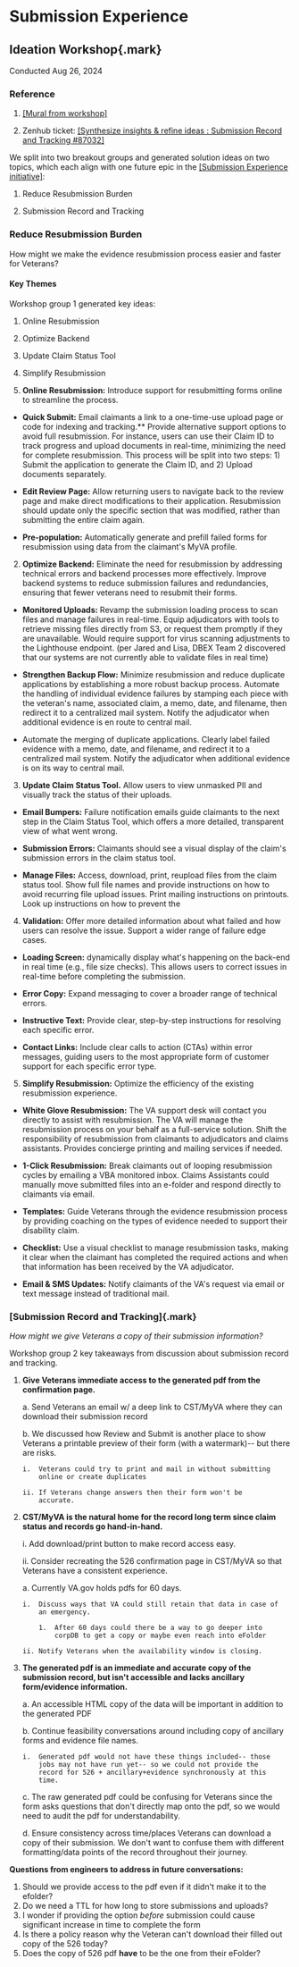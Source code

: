 # **Submission Experience**

## **Ideation Workshop{.mark}**

Conducted Aug 26, 2024

### Reference

1.  [[Mural from
    workshop]](https://app.mural.co/t/departmentofveteransaffairs9999/m/departmentofveteransaffairs9999/1723818200733/9de0161485d4f357e604dd9e4c7f4dc3e8a9473e?sender=u2d8a66f6d38755bd8c4c6218)

2.  Zenhub ticket: [[Synthesize insights & refine ideas : Submission
    Record and Tracking
    #87032]](https://app.zenhub.com/workspaces/disability-benefits-experience-team-1-63dbdb0a401c4400119d3a44/issues/gh/department-of-veterans-affairs/va.gov-team/87032)

We split into two breakout groups and generated solution ideas on two
topics, which each align with one future epic in the [[Submission
Experience
initiative]](https://github.com/department-of-veterans-affairs/va.gov-team/blob/master/products/disability/526ez/product/feature-briefs/Submission%20Experience.md#5-delivery):

1.  Reduce Resubmission Burden

2.  Submission Record and Tracking

### Reduce Resubmission Burden

How might we make the evidence resubmission process easier and faster
for Veterans?

#### Key Themes

Workshop group 1 generated key ideas:

1.  Online Resubmission

2.  Optimize Backend

3.  Update Claim Status Tool

4.  Simplify Resubmission



1.  **Online Resubmission:** Introduce support for resubmitting forms
    online to streamline the process.

-   **Quick Submit:** Email claimants a link to a one-time-use upload
    page or code for indexing and tracking.\*\* Provide alternative
    support options to avoid full resubmission. For instance, users can
    use their Claim ID to track progress and upload documents in
    real-time, minimizing the need for complete resubmission. This
    process will be split into two steps: 1) Submit the application to
    generate the Claim ID, and 2) Upload documents separately.

-   **Edit Review Page:** Allow returning users to navigate back to the
    review page and make direct modifications to their application.
    Resubmission should update only the specific section that was
    modified, rather than submitting the entire claim again.

-   **Pre-population:** Automatically generate and prefill failed forms
    for resubmission using data from the claimant's MyVA profile.

2.  **Optimize Backend:** Eliminate the need for resubmission by
    addressing technical errors and backend processes more effectively.
    Improve backend systems to reduce submission failures and
    redundancies, ensuring that fewer veterans need to resubmit their
    forms.

-   **Monitored Uploads:** Revamp the submission loading process to scan
    files and manage failures in real-time. Equip adjudicators with
    tools to retrieve missing files directly from S3, or request them
    promptly if they are unavailable. Would require support for virus
    scanning adjustments to the Lighthouse endpoint. (per Jared and Lisa, DBEX Team 2 discovered that our systems are not currently able to validate files in real time) 

-   **Strengthen Backup Flow:** Minimize resubmission and reduce
    duplicate applications by establishing a more robust backup process.
    Automate the handling of individual evidence failures by stamping
    each piece with the veteran's name, associated claim, a memo, date,
    and filename, then redirect it to a centralized mail system. Notify
    the adjudicator when additional evidence is en route to central
    mail.

-   Automate the merging of duplicate applications. Clearly label failed
    evidence with a memo, date, and filename, and redirect it to a
    centralized mail system. Notify the adjudicator when additional
    evidence is on its way to central mail.

3.  **Update Claim Status Tool.** Allow users to view unmasked PII and
    visually track the status of their uploads.

-   **Email Bumpers:** Failure notification emails guide claimants to
    the next step in the Claim Status Tool, which offers a more
    detailed, transparent view of what went wrong.

-   **Submission Errors:** Claimants should see a visual display of the
    claim's submission errors in the claim status tool.

-   **Manage Files:** Access, download, print, reupload files from the
    claim status tool. Show full file names and provide instructions on
    how to avoid recurring file upload issues. Print mailing
    instructions on printouts. Look up instructions on how to prevent
    the

4.  **Validation:** Offer more detailed information about what failed
    and how users can resolve the issue. Support a wider range of
    failure edge cases.

-   **Loading Screen:** dynamically display what's happening on the
    back-end in real time (e.g., file size checks). This allows users to
    correct issues in real-time before completing the submission.

-   **Error Copy:** Expand messaging to cover a broader range of
    technical errors.

-   **Instructive Text:** Provide clear, step-by-step instructions for
    resolving each specific error.

-   **Contact Links:** Include clear calls to action (CTAs) within error
    messages, guiding users to the most appropriate form of customer
    support for each specific error type.

5.  **Simplify Resubmission:** Optimize the efficiency of the existing
    resubmission experience.

-   **White Glove Resubmission:** The VA support desk will contact you
    directly to assist with resubmission. The VA will manage the
    resubmission process on your behalf as a full-service solution.
    Shift the responsibility of resubmission from claimants to
    adjudicators and claims assistants. Provides concierge printing and
    mailing services if needed.

-   **1-Click Resubmission:** Break claimants out of looping
    resubmission cycles by emailing a VBA monitored inbox. Claims
    Assistants could manually move submitted files into an e-folder and
    respond directly to claimants via email.

-   **Templates:** Guide Veterans through the evidence resubmission
    process by providing coaching on the types of evidence needed to
    support their disability claim.

-   **Checklist:** Use a visual checklist to manage resubmission tasks,
    making it clear when the claimant has completed the required actions
    and when that information has been received by the VA adjudicator.

-   **Email & SMS Updates:** Notify claimants of the VA's request via
    email or text message instead of traditional mail.

### **[Submission Record and Tracking]{.mark}**

*How might we give Veterans a copy of their submission information?*

Workshop group 2 key takeaways from discussion about submission record
and tracking.

1.  **Give Veterans immediate access to the generated pdf from the
    confirmation page.**

    a.  Send Veterans an email w/ a deep link to CST/MyVA where they can
        download their submission record

    b.  We discussed how Review and Submit is another place to show
        Veterans a printable preview of their form (with a watermark)--
        but there are risks.

        i.  Veterans could try to print and mail in without submitting
            online or create duplicates
        
        ii. If Veterans change answers then their form won't be
            accurate.

2.  **CST/MyVA is the natural home for the record long term since claim
    status and records go hand-in-hand.**

    i.  Add download/print button to make record access easy.

    ii. Consider recreating the 526 confirmation page in CST/MyVA so
        that Veterans have a consistent experience.

    

    a.  Currently VA.gov holds pdfs for 60 days.

        i.  Discuss ways that VA could still retain that data in case of
            an emergency.
        
            1.  After 60 days could there be a way to go deeper into
                corpDB to get a copy or maybe even reach into eFolder
        
        ii. Notify Veterans when the availability window is closing.

3.  **The generated pdf is an immediate and accurate copy of the
    submission record, but isn't accessible and lacks ancillary
    form/evidence information.**

    a.  An accessible HTML copy of the data will be important in
        addition to the generated PDF

    b.  Continue feasibility conversations around including copy of
        ancillary forms and evidence file names.

        i.  Generated pdf would not have these things included-- those
            jobs may not have run yet-- so we could not provide the
            record for 526 + ancillary+evidence synchronously at this
            time.

    c.  The raw generated pdf could be confusing for Veterans since the
        form asks questions that don\'t directly map onto the pdf, so we
        would need to audit the pdf for understandability.

    d.  Ensure consistency across time/places Veterans can download a
        copy of their submission. We don't want to confuse them with
        different formatting/data points of the record throughout their
        journey.

**Questions from engineers to address in future conversations:**

1. Should we provide access to the pdf even if it didn\'t make it to the efolder?
2. Do we need a TTL for how long to store submissions and uploads?
3. I wonder if providing the option *before* submission could cause significant increase in time to complete the form
4. Is there a policy reason why the Veteran can't download their filled out copy of the 526 today?
5. Does the copy of 526 pdf **have** to be the one from their eFolder? 
